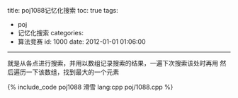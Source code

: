 title: poj1088记忆化搜索
toc: true
tags:
  - poj
  - 记忆化搜索
categories:
  - 算法竞赛
id: 1000
date: 2012-01-01 01:06:00
---

就是从各点进行搜索，并用以数组记录搜索的结果，一遍下次搜索该处时再用
然后遍历一下该数组，找到最大的一个元素

{% include_code poj1088 滑雪 lang:cpp poj/1088.cpp %}